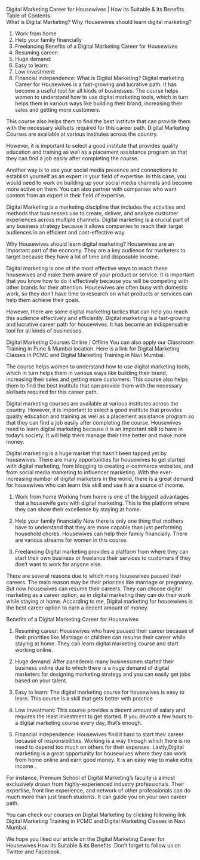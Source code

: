 Digital Marketing Career for Housewives | How its Suitable & its Benefits
Table of Contents	
What is Digital Marketing?
Why Housewives should learn digital marketing?
1. Work from home
2. Help your family financially
3. Freelancing
Benefits of a Digital Marketing Career for Housewives
1. Resuming career:
2. Huge demand:
3. Easy to learn:
4. Low investment:
5. Financial independence:
What is Digital Marketing?
Digital marketing Career for Housewives is a fast-growing and lucrative path. It has become a useful  tool for all kinds of businesses. The course helps women to understand how to use digital marketing tools, which in turn helps them in various ways like building their brand, increasing their sales and getting more customers. 

This course also helps them to find the best institute that can provide them with the necessary skillsets required for this career path. Digital Marketing Courses are available at various institutes across the country.

However, it is important to select a good institute that provides quality education and training as well as a placement assistance program so that they can find a job easily after completing the course.

Another way is to use your social media presence and connections to establish yourself as an expert in your field of expertise. In this case, you would need to work on building up your social media channels and become more active on them. You can also partner with companies who want content from an expert in their field of expertise.

Digital Marketing is a marketing discipline that includes the activities and methods that businesses use to create, deliver, and analyze customer experiences across multiple channels. Digital marketing is a crucial part of any business strategy because it allows companies to reach their target audiences in an efficient and cost-effective way.

Why Housewives should learn digital marketing?
Housewives are an important part of the economy. They are a key audience for marketers to target because they have a lot of time and disposable income.

Digital marketing is one of the most effective ways to reach these housewives and make them aware of your product or service. It is important that you know how to do it effectively because you will be competing with other brands for their attention. Housewives are often busy with domestic work, so they don’t have time to research on what products or services can help them achieve their goals. 

However, there are some digital marketing tactics that can help you reach this audience effectively and efficiently. Digital marketing is a fast-growing and lucrative career path for housewives. It has become an indispensable tool for all kinds of businesses.

Digital Marketing Courses Online / Offline
You can also apply our Classroom Training in Pune & Mumbai location. Here is a link for Digital Marketing Classes in PCMC and Digital Marketing Training in Navi Mumbai.

The course helps women to understand how to use digital marketing tools, which in turn helps them in various ways like building their brand, increasing their sales and getting more customers. This course also helps them to find the best institute that can provide them with the necessary skillsets required for this career path.

Digital marketing courses are available at various institutes across the country. However, it is important to select a good institute that provides quality education and training as well as a placement assistance program so that they can find a job easily after completing the course. Housewives need to learn digital marketing because it is an important skill to have in today’s society. It will help them manage their time better and make more money.

Digital marketing is a huge market that hasn’t been tapped yet by housewives. There are many opportunities for housewives to get started with digital marketing, from blogging to creating e-commerce websites, and from social media marketing to influencer marketing. With the ever-increasing number of digital marketers in the world, there is a great demand for housewives who can learn this skill and use it as a source of income.

1. Work from home
Working from home is one of the biggest advantages that a housewife gets with digital marketing. This is the platform where they can show their excellence by staying at home. 

2. Help your family financially
Now there is only one thing that mothers have to understand that they are more capable than just performing household chores. Housewives can help their family financially. There are various streams for women in this course. 

3. Freelancing
Digital marketing provides a platform from where they can start their own business or freelance their services to customers if they don’t want to work for anyone else.

There are several reasons due to which many housewives paused their careers. The main reason may be their priorities like marriage or pregnancy. But now housewives can resume their careers. They can choose digital marketing as a career option, as in digital marketing they can do their work while staying at home. According to me, Digital marketing for housewives is the best career option to earn a decent amount of money.

Benefits of a Digital Marketing Career for Housewives
1. Resuming career:
Housewives who have paused their career because of their priorities like Marriage or children can resume their career while staying at home. They can learn digital marketing course and start working online.

2. Huge demand:
After panedemic many businessmen started their business online due to which there is a huge demand of digital marketers for designing marketing strategy and you can easily get jobs based on your talent.

3. Easy to learn:
The digital marketing course for housewives is easy to learn. This course is a skill that gets better with practice

4. Low investment:
This course provides a decent amount of salary and requires the least investment to get started. If you devote a few hours to a digital marketing course every day, that’s enough.

5. Financial independence:
 Housewives find it hard to start their career because of responsibilities. Working is a way through which there is no need to depend too much on others for their expenses. Lastly,Digital marketing is a great opportunity for housewives where they can work from home online and earn good money. It is an easy way to make extra income .

For instance, Premium School of Digital Marketing’s faculty is almost exclusively drawn from highly-experienced industry professionals. Their expertise, front line experience, and network of other professionals can do much more than just teach students. It can guide you on your own career path.

You can check our courses on Digital Marketing by clicking following link Digital Marketing Training in PCMC and Digital Marketing Classes in Navi Mumbai.

We hope you liked our article on the Digital Marketing Career for Housewives How its Suitable & its Benefits .Don’t forget to follow us on Twitter and Facebook.
